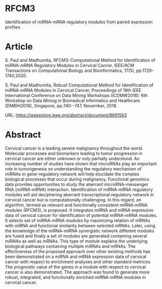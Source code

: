 # RFCM3
Identification of miRNA-mRNA regulatory modules from paired expression profiles.

# Article
S. Paul and Madhumita, RFCM3: Computational Method for Identification of miRNA-mRNA Regulatory Modules in Cervical Cancer, IEEE/ACM Transactions on Computational Biology and Bioinformatics, 17(5), pp.1729-1740,2020.

S. Paul and Madhumita, Robust Computational Method for Identification of miRNA-mRNA Modules in Cervical Cancer, Proceedings of 18th IEEE International Conference on Data Mining Workshops (ICDMW2018): 6th Workshop on Data Mining in Biomedical Informatics and Healthcare (DMBIH2018), Singapore, pp.740--747, November, 2018.

URL: https://ieeexplore.ieee.org/abstract/document/8691563

# Abstract
Cervical cancer is a leading severe malignancy throughout the world. Molecular processes and biomarkers leading to tumor progression in cervical cancer are either unknown or only partially understood. An increasing number of studies have shown that microRNAs play an important role in tumorigenesis so understanding the regulatory mechanism of miRNAs in gene-regulatory network will help elucidate the complex biological processes that occur during malignancy. Functional genomics data provides opportunities to study the aberrant microRNA-messenger RNA (miRNA-mRNA) interaction. Identification of miRNA-mRNA regulatory modules will aid deciphering aberrant transcriptional regulatory network in cervical cancer but is computationally challenging. In this regard, an algorithm, termed as relevant and functionally consistent miRNA-mRNA modules (RFCM3), is proposed. It integrates miRNA and mRNA expression data of cervical cancer for identification of potential miRNA-mRNA modules. It selects set of miRNA-mRNA modules by maximizing relation of mRNAs with miRNA and functional similarity between selected mRNAs. Later, using the knowledge of the miRNA-miRNA synergistic network different modules are fused and finally a set of modules are generated containing several miRNAs as well as mRNAs. This type of module explains the underlying biological pathways containing multiple miRNAs and mRNAs. The effectiveness of the proposed approach over other existing methods has been demonstrated on a miRNA and mRNA expression data of cervical cancer with respect to enrichment analyses and other standard metrices. The prognostic value of the genes in a module with respect to cervical cancer is also demonstrated. The approach was found to generate more robust, integrated, and functionally enriched miRNA-mRNA modules in cervical cancer.




